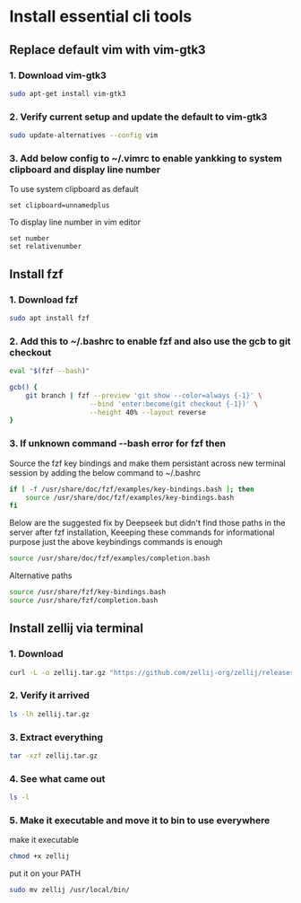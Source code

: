 # Install essential cli tools

## Replace default vim with vim-gtk3

### 1. Download vim-gtk3

```bash
sudo apt-get install vim-gtk3
```

### 2. Verify current setup and update the default to vim-gtk3

```bash
sudo update-alternatives --config vim
```

### 3. Add below config to ~/.vimrc to enable yankking to system clipboard and display line number

To use system clipboard as default

```vim
set clipboard=unnamedplus
```

To display line number in vim editor

```vim
set number
set relativenumber
```

## Install fzf

### 1. Download fzf

```bash
sudo apt install fzf
```

### 2. Add this to ~/.bashrc to enable fzf and also use the gcb to git checkout

```bash
eval "$(fzf --bash)"

gcb() {
    git branch | fzf --preview 'git show --color=always {-1}' \
                    --bind 'enter:become(git checkout {-1})' \
                    --height 40% --layout reverse
}
```

### 3. If unknown command --bash error for fzf then

Source the fzf key bindings and make them persistant across new terminal session by adding the below command to ~/.bashrc

```bash
if [ -f /usr/share/doc/fzf/examples/key-bindings.bash ]; then
    source /usr/share/doc/fzf/examples/key-bindings.bash
fi
```

Below are the suggested fix by Deepseek but didn't find those paths in the server after fzf installation, Keeeping these commands for informational purpose just the above keybindings commands is enough

```bash
source /usr/share/doc/fzf/examples/completion.bash
```

Alternative paths

```bash
source /usr/share/fzf/key-bindings.bash
source /usr/share/fzf/completion.bash
```

## Install zellij via terminal

### 1. Download
```bash
curl -L -o zellij.tar.gz "https://github.com/zellij-org/zellij/releases/latest/download/zellij-no-web-x86_64-unknown-linux-musl.tar.gz"
```

### 2. Verify it arrived
```bash
ls -lh zellij.tar.gz
```

### 3. Extract everything
```bash
tar -xzf zellij.tar.gz
```

### 4. See what came out
```bash
ls -l
```

### 5. Make it executable and move it to bin to use everywhere 
make it executable

```bash
chmod +x zellij
```

put it on your PATH

```bash
sudo mv zellij /usr/local/bin/
```
